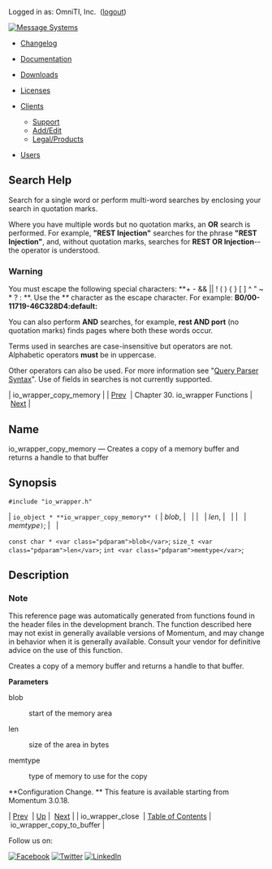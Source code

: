 Logged in as: OmniTI, Inc.  ([logout](https://support.messagesystems.com/logout.php))

[![Message Systems](https://support.messagesystems.com/images/ms-white205.png)](https://support.messagesystems.com/start.php) 

*   [Changelog](https://support.messagesystems.com/start.php?show=changelog)
*   [Documentation](https://support.messagesystems.com/docs/)
*   [Downloads](https://support.messagesystems.com/start.php)

*   [Licenses](https://support.messagesystems.com/license_summary.php)
*   <a href="">Clients</a>
    *   [Support](https://support.messagesystems.com/cs.php)
    *   [Add/Edit](https://support.messagesystems.com/edit_client.php)
    *   [Legal/Products](https://support.messagesystems.com/edit_products.php)
*   [Users](https://support.messagesystems.com/edit_customer.php)

## Search Help

Search for a single word or perform multi-word searches by enclosing your search in quotation marks.

Where you have multiple words but no quotation marks, an **OR** search is performed. For example, **"REST Injection"** searches for the phrase **"REST Injection"**, and, without quotation marks, searches for **REST OR Injection**--the operator is understood.

### Warning

You must escape the following special characters: **+ - && || ! ( ) { } [ ] ^ " ~ * ? : \**. Use the **\** character as the escape character. For example: **B0/00-11719-46C328D4\:default\:**

You can also perform **AND** searches, for example, **rest AND port** (no quotation marks) finds pages where both these words occur.

Terms used in searches are case-insensitive but operators are not. Alphabetic operators **must** be in uppercase.

Other operators can also be used. For more information see "[Query Parser Syntax](https://lucene.apache.org/core/old_versioned_docs/versions/3_0_0/queryparsersyntax.html)". Use of fields in searches is not currently supported.

| io_wrapper_copy_memory |
| [Prev](apis.io_wrapper_close.php)  | Chapter 30. io_wrapper Functions |  [Next](apis.io_wrapper_copy_to_buffer.php) |

<a name="apis.io_wrapper_copy_memory"></a>
## Name

io_wrapper_copy_memory — Creates a copy of a memory buffer and returns a handle to that buffer

## Synopsis

`#include "io_wrapper.h"`

| `io_object * **io_wrapper_copy_memory** (` | <var class="pdparam">blob</var>, |   |
|   | <var class="pdparam">len</var>, |   |
|   | <var class="pdparam">memtype</var>`)`; |   |

`const char * <var class="pdparam">blob</var>`;
`size_t <var class="pdparam">len</var>`;
`int <var class="pdparam">memtype</var>`;<a name="idp26074416"></a>
## Description

### Note

This reference page was automatically generated from functions found in the header files in the development branch. The function described here may not exist in generally available versions of Momentum, and may change in behavior when it is generally available. Consult your vendor for definitive advice on the use of this function.

Creates a copy of a memory buffer and returns a handle to that buffer.

**Parameters**

<dl class="variablelist">

<dt>blob</dt>

<dd>

start of the memory area

</dd>

<dt>len</dt>

<dd>

size of the area in bytes

</dd>

<dt>memtype</dt>

<dd>

type of memory to use for the copy

</dd>

</dl>

**Configuration Change. ** This feature is available starting from Momentum 3.0.18.

| [Prev](apis.io_wrapper_close.php)  | [Up](io_wrapper.php) |  [Next](apis.io_wrapper_copy_to_buffer.php) |
| io_wrapper_close  | [Table of Contents](index.php) |  io_wrapper_copy_to_buffer |

Follow us on:

[![Facebook](https://support.messagesystems.com/images/icon-facebook.png)](http://www.facebook.com/messagesystems) [![Twitter](https://support.messagesystems.com/images/icon-twitter.png)](http://twitter.com/#!/MessageSystems) [![LinkedIn](https://support.messagesystems.com/images/icon-linkedin.png)](http://www.linkedin.com/company/message-systems)